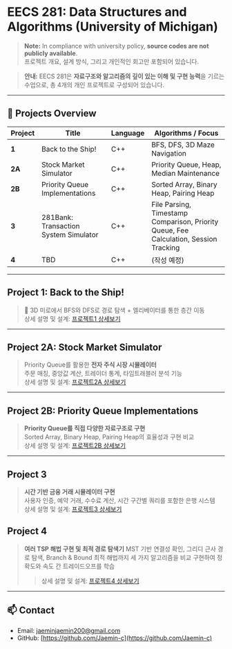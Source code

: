 # EECS 281: Data Structures and Algorithms (University of Michigan)

> **Note:** In compliance with university policy, **source codes are not publicly available**.  
> 프로젝트 개요, 설계 방식, 그리고 개인적인 회고만 포함되어 있습니다.

> **안내:** EECS 281은 **자료구조와 알고리즘의 깊이 있는 이해 및 구현 능력**을 기르는 수업으로, 총 4개의 개인 프로젝트로 구성되어 있습니다.

---

## 📌 Projects Overview

| Project | Title | Language | Algorithms / Focus |
| --- | --- | --- | --- |
| **1** | Back to the Ship! | C++ | BFS, DFS, 3D Maze Navigation |
| **2A** | Stock Market Simulator | C++ | Priority Queue, Heap, Median Maintenance |
| **2B** | Priority Queue Implementations | C++ | Sorted Array, Binary Heap, Pairing Heap |
| **3** | 281Bank: Transaction System Simulator | C++ | File Parsing, Timestamp Comparison, Priority Queue, Fee Calculation, Session Tracking |
| **4** | TBD | C++ | (작성 예정) |

---

## Project 1: Back to the Ship!

> 🚀 3D 미로에서 BFS와 DFS로 경로 탐색 + 엘리베이터를 통한 층간 이동  
> 상세 설명 및 설계: [프로젝트1 상세보기](https://github.com/Jaemin-c/uni-project/blob/main/281/README-p1.md)

---

## Project 2A: Stock Market Simulator

> Priority Queue를 활용한 **전자 주식 시장 시뮬레이터**  
> 주문 매칭, 중앙값 계산, 트레이더 통계, 타임트래블러 분석 기능  
> 상세 설명 및 설계: [프로젝트2A 상세보기](https://github.com/Jaemin-c/uni-project/blob/main/281/README-p2a.md)

---

## Project 2B: Priority Queue Implementations

> **Priority Queue를 직접 다양한 자료구조로 구현**  
> Sorted Array, Binary Heap, Pairing Heap의 효율성과 구현 비교  
> 상세 설명 및 설계: [프로젝트2B 상세보기](https://github.com/Jaemin-c/uni-project/blob/main/281/README-p2b.md)

---

## Project 3
> **시간 기반 금융 거래 시뮬레이터 구현**  
> 사용자 인증, 예약 거래, 수수료 계산, 시간 구간별 쿼리를 포함한 은행 시스템  
> 상세 설명 및 설계: [프로젝트3 상세보기](https://github.com/Jaemin-c/uni-project/blob/main/281/README-p3.md)


## Project  4
> **여러 TSP 해법 구현 및 최적 경로 탐색기**
> MST 기반 연결성 확인, 그리디 근사 경로 탐색, Branch & Bound 최적 해법까지
> 세 가지 알고리즘을 비교 구현하여 정확도와 속도 간 트레이드오프를 학습
> > 상세 설명 및 설계: [프로젝트4 상세보기](https://github.com/Jaemin-c/uni-project/blob/main/281/README-p4.md)

---

## 📫 Contact

- Email: jaeminjaemin200@gmail.com  
- GitHub: [https://github.com/Jaemin-c](https://github.com/Jaemin-c)

